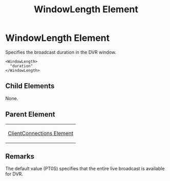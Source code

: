 ﻿---
title: WindowLength Element
TOCTitle: WindowLength Element
ms:assetid: 3d22f374-408a-4c12-a3e1-c5f9bbc9969e
ms:mtpsurl: https://msdn.microsoft.com/en-us/library/Hh547033(v=VS.90)
ms:contentKeyID: 37836874
ms.date: 05/02/2012
mtps_version: v=VS.90
---

# WindowLength Element

Specifies the broadcast duration in the DVR window.

    <WindowLength>
      "duration"
    </WindowLength>

## Child Elements

None.

## Parent Element

<table>
<colgroup>
<col style="width: 100%" />
</colgroup>
<tbody>
<tr class="odd">
<td><p><a href="clientconnections-element.md">ClientConnections Element</a></p></td>
</tr>
</tbody>
</table>


## Remarks

The default value (PT0S) specifies that the entire live broadcast is available for DVR.

